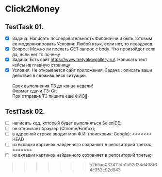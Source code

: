 # Click2Money 
## TestTask 01.

- [x] Задача: Написать последовательность Фибоначчи и быть готовым ее модернизировать
Условия: Любой язык, если нет, то псевдокод.
- [x] Вопрос: Можно ли послать GET запрос с body. Что произойдет если да, если нет то почему
- [x] Задача: Есть сайт https://www.tretyakovgallery.ru/. Написать тест кейсы на главную страницу
- [x] Условия: Не открывается сайт приложения. Задача : описать ваши действия в сложившейся ситуации.
</br></br>Срок выполнения ТЗ до конца недели!
</br>Формат сдачи ТЗ: Git
</br>При отправке ТЗ пишите еще ФИО🙏

## TestTask 02.
- [ ] написать код, который будет выполняться SelenIDE;
- [ ] он открывает браузер (Chrome/Firefox);
- [ ] в адресной строке вводит мои Ф.И. (поисковик: Google):
<<<<<<< HEAD
- [ ] из вкладки картинок найденного сохраняет в репозиторий третью;
=======
- [ ] из вкладки картинок найденного сохраняет в репозиторий третью;
>>>>>>> b2b5ac032411cfa1b92d24d408f64c353c92d943
